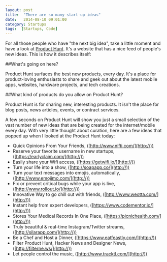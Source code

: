 ```yaml
---
layout: post
title:  "There are so many start-up ideas"
date:   2014-08-10 09:01:00
category: Startups
tags:  [Startups, Code]
---
```


For all those people who have "the next big idea", take a little moment and have a look at [Product Hunt](http://www.producthunt.com/). It's a website that has a nice feed of people's new ideas. This is how it describes itself:

##What's going on here?

Product Hunt surfaces the best new products, every day. It's a place for product-loving enthusiasts to share and geek out about the latest mobile apps, websites, hardware projects, and tech creations.

##What kind of products do you allow on Product Hunt?

Product Hunt is for sharing new, interesting products. It isn't the place for blog posts, news articles, events, or contract services.

A few seconds on Product Hunt will show you just a small selection of the vast number of new ideas that are being created for the internet/mobile every day. With very little thought about curation, here are a few ideas that popped up when I looked at the Product Hunt today: 

- Quick Opinions From Your Friends, ([http://www.nifti.com/](http://))
- Reserve your favorite username in new startups, ([https://earlyclaim.com/](http://))
- Easily share your Wifi access, ([https://getwifi.io/](http://))
- Turn your life into a show, ([http://soapapp.co/](http://))
- Turn your text messages into emojis, automatically, ([http://www.emojimo.com/](http://))
- Fix or prevent critical bugs while your app is live, ([http://www.rollout.io/](http://))
- Innovative Way to go chill out with friends, ([http://www.weotta.com/](http://))
- Instant help from expert developers, ([https://www.codementor.io/](http://))
- Stores Your Medical Records In One Place, ([https://picnichealth.com/](http://))
- Truly beautiful & real-time Instagram/Twitter streams, ([http://silarapp.com/](http://))
- Be a Chef and Host a Dinner, ([https://www.eatfeastly.com/](http://))
- Filter Product Hunt, Hacker News and Designer News, ([http://filterne.ws/](http://))
- Let people control the music, ([http://www.tracktl.com/](http://))